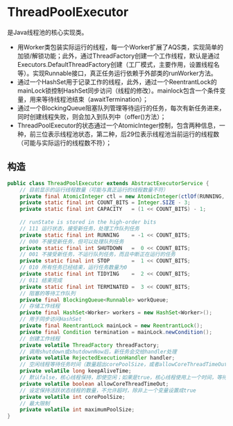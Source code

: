 # ThreadPoolExecutor
是Java线程池的核心实现类。
- 用Worker类包装实际运行的线程，每一个Worker扩展了AQS类，实现简单的加锁/解锁功能；此外，通过ThreadFactory创建一个工作线程，默认是通过Executors.DefaultThreadFactory创建（工厂模式，主要作用，设置线程名等）。实现Runnable接口，真正任务运行依赖于外部类的runWorker方法。
- 通过一个HashSet用于记录工作的线程，此外，通过一个ReentrantLock的mainLock锁控制HashSet同步访问（线程的修改）。mainlock包含一个条件变量，用来等待线程池结束（awaitTermination）；
- 通过一个BlockingQueue阻塞队列管理等待运行的任务，每次有新任务进来，同时创建线程失败，则会加入到队列中（offer()方法）；
- ThreadPoolExecutor的状态通过一个AtomicInteger控制，包含两种信息，一种，前三位表示线程池状态，第二种，后29位表示线程池当前运行的线程数（可能与实际运行的线程数不符）；

## 构造
```java
public class ThreadPoolExecutor extends AbstractExecutorService {
    // 目前显示的运行线程数量（可能与真正运行的线程数量不符）
    private final AtomicInteger ctl = new AtomicInteger(ctlOf(RUNNING, 0));
    private static final int COUNT_BITS = Integer.SIZE - 3;
    private static final int CAPACITY   = (1 << COUNT_BITS) - 1;
    
    // runState is stored in the high-order bits
    // 111 运行状态，接受新任务，处理工作队列任务
    private static final int RUNNING    = -1 << COUNT_BITS;
    // 000 不接受新任务，但可以处理队列任务
    private static final int SHUTDOWN   =  0 << COUNT_BITS;
    // 001 不接受新任务，不运行队列任务，而且中断正在运行的任务
    private static final int STOP       =  1 << COUNT_BITS;
    // 010 所有任务已经结束，运行任务数量为0
    private static final int TIDYING    =  2 << COUNT_BITS;
    // 011 结束完成
    private static final int TERMINATED =  3 << COUNT_BITS;
    // 阻塞的等待工作队列
    private final BlockingQueue<Runnable> workQueue;
    // 存储工作线程
    private final HashSet<Worker> workers = new HashSet<Worker>();
    // 用于同步访问HashSet
    private final ReentrantLock mainLock = new ReentrantLock();
    private final Condition termination = mainLock.newCondition();
    // 创建工作线程
    private volatile ThreadFactory threadFactory;
    // 调用shutdown或shutdownNow后，新任务会交给handler处理
    private volatile RejectedExecutionHandler handler;
    // 空闲线程等待任务时间（数量超出corePoolSize，或者allowCoreThreadTimeOut为True）
    private volatile long keepAliveTime;
    // 默认false，核心线程保持，即使空闲；如果是true，核心线程使用上一个时间，等待（超时退出）
    private volatile boolean allowCoreThreadTimeOut;
    // 设定保持活跃状态线程的数量，不允许超时，除非上一个变量设置成true
    private volatile int corePoolSize;
    // 最大限制
    private volatile int maximumPoolSize;
}
```

